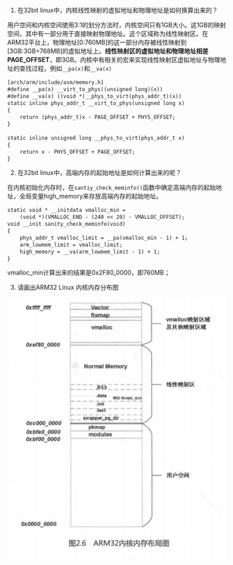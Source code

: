 1. 在32bit linux中，内核线性映射的虚拟地址和物理地址是如何换算出来的？

用户空间和内核空间使用3:1的划分方法时，内核空间只有1GB大小。这1GB的映射空间，其中有一部分用于直接映射物理地址。这个区域称为线性映射区。在ARM32平台上，物理地址[0:760MB]的这一部分内存被线性映射到[3GB:3GB+768MB]的虚拟地址上。**线性映射区的虚拟地址和物理地址相差PAGE_OFFSET**，即3GB。内核中有相关的宏来实现线性映射区虚拟地址与物理地址的查找过程，例如`__pa(x)`和`__va(x)`

```
[arch/arm/include/asm/memory.h]
#define __pa(x)	__virt_to_phys((unsigned long)(x))
#define __va(x) ((void *)__phys_to_virt(phys_addr_t)(x))
static inline phys_addr_t __virt_to_phys(unsigned long x)
{
	return (phys_addr_t)x - PAGE_OFFSET + PHYS_OFFSET;
}

static inline unsigned long __phys_to_virt(phys_addr_t x)
{
	return x - PHYS_OFFSET + PAGE_OFFSET;
}

```



2. 在32bit linux中，高端内存的起始地址是如何计算出来的呢？

在内核初始化内存时，在`santiy_check_meminfo()`函数中确定高端内存的起始地址，全局变量high_memory来存放高端内存的起始地址。

```
static void * __initdata vmalloc_min =
	(void *)(VMALLOC_END - (240 << 20) - VMALLOC_OFFSET);
void __init sanity_check_meminfo(void)
{
	phys_addr_t vmalloc_limit = __pa(vmalloc_min - 1) + 1;
	arm_lowmem_limit = vmalloc_limit;
	high_memory = __va(arm_lowmem_limit - 1) + 1;
}
```

vmalloc_min计算出来的结果是0x2F80_0000，即760MB；





3. 请画出ARM32 Linux 内核内存分布图

![](../picture/ARM32内核内存布局图.png)